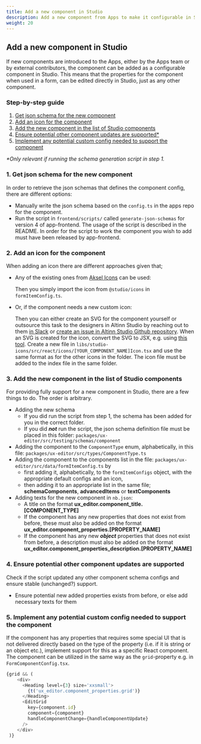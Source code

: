 ```yaml
---
title: Add a new component in Studio
description: Add a new component from Apps to make it configurable in Studio
weight: 20
---
```


## Add a new component in Studio

If new components are introduced to the Apps, either by the Apps team or by external contributors, the component can be added as a configurable component in Studio. This means that the properties for the component when used in a form, can be edited directly in Studio, just as any other component. 

### Step-by-step guide

1. [Get json schema for the new component](#1-get-json-schema-for-the-new-component)
2. [Add an icon for the component](#2-add-an-icon-for-the-component)
3. [Add the new component in the list of Studio components](#3-add-the-new-component-in-the-list-of-studio-components)
4. [Ensure potential other component updates are supported*](#4-ensure-potential-other-component-updates-are-supported)
5. [Implement any potential custom config needed to support the component](#5-implement-any-potential-custom-config-needed-to-support-the-component)

_*Only relevant if running the schema generation script in step 1._

### 1. Get json schema for the new component
In order to retrieve the json schemas that defines the component config, there are different options:
- Manually write the json schema based on the `config.ts` in the apps repo for the component.
- Run the script in `frontend/scripts/` called `generate-json-schemas` for version 4 of app-frontend. The usage of the script is described in the README. In order for the script to work the component you wish to add must have been released by app-frontend.

### 2. Add an icon for the component

When adding an icon there are different approaches given that;

- Any of the existing ones from [Aksel Icons](https://aksel.nav.no/ikoner) can be used:

  Then you simply import the icon from `@studio/icons` in `formItemConfig.ts`.

- Or, if the component needs a new custom icon:

  Then you can either create an SVG for the component yourself or outsource this task to the designers in Altinn Studio by reaching out to them [in Slack](https://altinn.slack.com/) or [create an issue in Altinn Studio Github repository](https://github.com/Altinn/altinn-studio/issues/new/choose). When an SVG is created for the icon, convert the SVG to JSX, e.g. using [this tool](https://svg2jsx.com/). Create a new file in `libs/studio-icons/src/react/icons/[YOUR_COMPONENT_NAME]Icon.tsx` and use the same format as for the other icons in the folder. The icon file must be added to the index file in the same folder.

### 3. Add the new component in the list of Studio components
For providing fully support for a new component in Studio, there are a few things to do. The order is arbitrary. 
- Adding the new schema
  - If you did run the script from step 1, the schema has been added for you in the correct folder.
  - If you did _**not**_ run the script, the json schema definition file must be placed in this folder: `packages/ux-editor/src/testing/schemas/component`
- Adding the component to the `ComponentType` enum, alphabetically, in this file: `packages/ux-editor/src/types/ComponentType.ts`
- Adding the component to the components list in the file: `packages/ux-editor/src/data/formItemConfig.ts` by 
  - first adding it, alphabetically, to the `formItemConfigs` object, with the appropriate default configs and an icon,
  - then adding it to an appropriate list in the same file; **schemaComponents**, **advancedItems** or **textComponents**
- Adding texts for the new component in `nb.json`:
  - A title on the format **ux_editor.component_title.[COMPONENT_TYPE]** 
  - If the component has any new properties that does not exist from before, these must also be added on the format **ux_editor.component_properties.[PROPERTY_NAME]**
  - If the component has any new _**object**_ properties that does not exist from before, a description must also be added on the format **ux_editor.component_properties_description.[PROPERTY_NAME]**

### 4. Ensure potential other component updates are supported
Check if the script updated any other component schema configs and ensure stable (unchanged?) support.
- Ensure potential new added properties exists from before, or else add necessary texts for them

### 5. Implement any potential custom config needed to support the component
If the component has any properties that requires some special UI that is not delivered directly based on the type of the property (i.e. if it is string or an object etc.), implement support for this as a specific React component. The component can be utilized in the same way as the `grid`-property e.g. in `FormComponentConfig.tsx`.
```javascript
{grid && (
    <div>
      <Heading level={3} size='xxsmall'>
        {t('ux_editor.component_properties.grid')}
      </Heading>
      <EditGrid
        key={component.id}
        component={component}
        handleComponentChange={handleComponentUpdate}
      />
    </div>
 )}
```